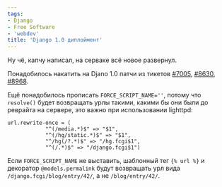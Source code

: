 ```yaml
---
tags:
- Django
- Free Software
- 'webdev'
title: 'Django 1.0 диплоймент'
---
```


Ну чё, капчу написал, на серваке всё новое развернул.

Понадобилось накатить на Djano 1.0 патчи из тикетов [\#7005][],
[\#8630][], [\#8968][].

Ещё понадобилось прописать `FORCE_SCRIPT_NAME=''`, потому что
`resolve()` будет возвращать урлы такими, какими бы они были до реврайта
на сервере, это важно при использовании lighttpd:

    url.rewrite-once = (
                "^(/media.*)$" => "$1",
                "^(/hg/static.*)$" => "$1",
                "^/hg(/?.*)$" => "/hg.fcgi$1",
                "^(/.*)$" => "/django.fcgi$1")

Если `FORCE_SCRIPT_NAME` не выставить, шаблонный тег `{% url %}` и
декоратор `@models.permalink` будут возвращать урл вида
`/django.fcgi/blog/entry/42/`, а не `/blog/entry/42/`.

  [\#7005]: http://code.djangoproject.com/ticket/7005
    "Add orphans support for object_list pagination"
  [\#8630]: http://code.djangoproject.com/ticket/8630
    "Improve the comments framework customizability"
  [\#8968]: http://code.djangoproject.com/ticket/8968
    "No way to utilize `next` parameter to redirect after comment deletion"
